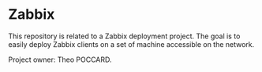 # Zabbix

This repository is related to a Zabbix deployment project. The goal is to easily deploy Zabbix clients on a set of machine accessible on the network.

Project owner: Theo POCCARD.